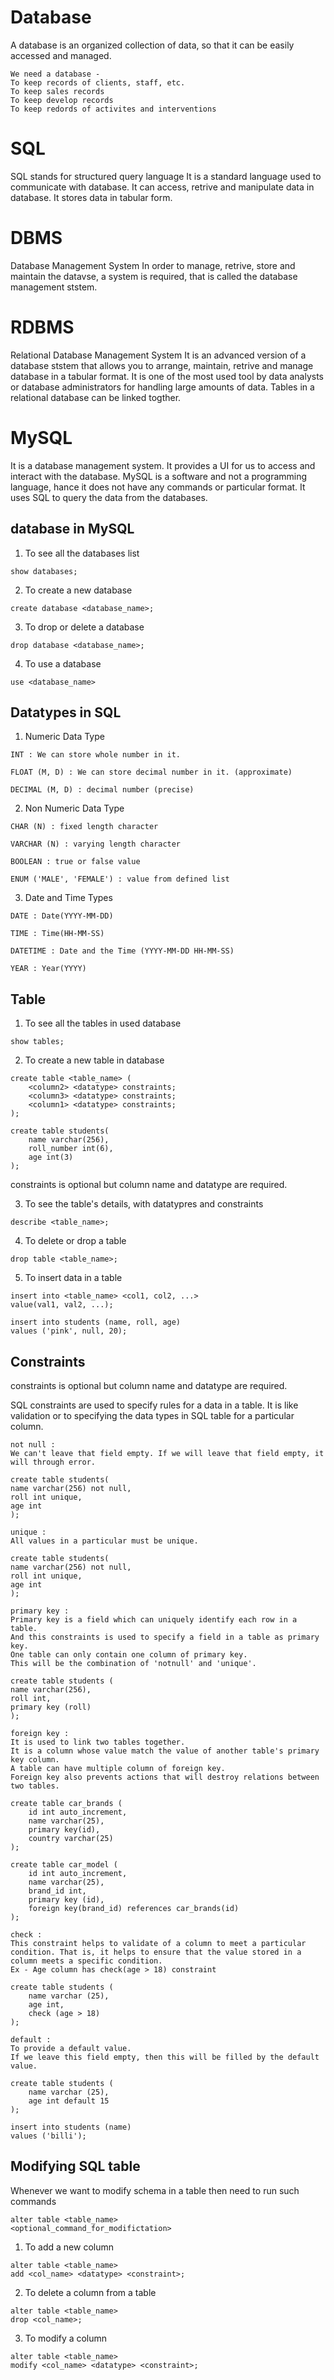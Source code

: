 # Database 
A database is an organized collection of data, so that it can be easily accessed and managed.

    We need a database - 
    To keep records of clients, staff, etc.
    To keep sales records 
    To keep develop records 
    To keep redords of activites and interventions 


# SQL 
SQL stands for structured query language
It is a standard language used to communicate with database.
It can access, retrive and manipulate data in database.
It stores data in tabular form.


# DBMS 
Database Management System
In order to manage, retrive, store and maintain the datavse, a system is required, that is called the database management ststem.

# RDBMS
Relational Database Management System
It is an advanced version of a database ststem that allows you to arrange, maintain, retrive and manage database in a tabular format. It is one of the most used tool by data analysts or database administrators for handling large amounts of data.
Tables in a relational database can be linked togther.


# MySQL 
It is a database management system.
It provides a UI for us to access and interact with the database.
MySQL is a software and not a programming language, hance it does not have any commands or particular format.
It uses SQL to query the data from the databases.


## database in MySQL

1. To see all the databases list 
```
show databases;
```

2. To create a new database
```
create database <database_name>;
```

3. To drop or delete a database 
```
drop database <database_name>;
```

4. To use a database 
```
use <database_name>
```


## Datatypes in SQL 

1. Numeric Data Type
```
INT : We can store whole number in it.
 ```
```
FLOAT (M, D) : We can store decimal number in it. (approximate)
```
```
DECIMAL (M, D) : decimal number (precise)
```

2. Non Numeric Data Type 
```
CHAR (N) : fixed length character
```
```
VARCHAR (N) : varying length character 
```
```
BOOLEAN : true or false value
```
```
ENUM ('MALE', 'FEMALE') : value from defined list
```

3. Date and Time Types 
```
DATE : Date(YYYY-MM-DD)
```
```
TIME : Time(HH-MM-SS)
```
```
DATETIME : Date and the Time (YYYY-MM-DD HH-MM-SS)
```
```
YEAR : Year(YYYY)
```

## Table 
1. To see all the tables in used database
```
show tables;
```

2. To create a new table in database
```
create table <table_name> (
    <column2> <datatype> constraints;
    <column3> <datatype> constraints;
    <column1> <datatype> constraints;
);

create table students(
	name varchar(256),
    roll_number int(6),
    age int(3)
);
```
constraints is optional but column name and datatype are required.

3. To see the table's details, with datatypres and constraints
```
describe <table_name>;
```

4. To delete or drop a table 
```
drop table <table_name>;
```

5. To insert data in a table 
```
insert into <table_name> <col1, col2, ...>
value(val1, val2, ...);

insert into students (name, roll, age)
values ('pink', null, 20);
```



## Constraints
constraints is optional but column name and datatype are required.

SQL constraints are used to specify rules for a data in a table.
It is like validation or to specifying the data types in SQL table for a particular column.

```
not null :
We can't leave that field empty. If we will leave that field empty, it will through error.

create table students(
name varchar(256) not null,
roll int unique,
age int
);
```
```
unique : 
All values in a particular must be unique.

create table students(
name varchar(256) not null,
roll int unique,
age int
);
```
```
primary key : 
Primary key is a field which can uniquely identify each row in a table.
And this constraints is used to specify a field in a table as primary key.
One table can only contain one column of primary key.
This will be the combination of 'notnull' and 'unique'.

create table students (
name varchar(256),
roll int,
primary key (roll)
);
```
```
foreign key : 
It is used to link two tables together.
It is a column whose value match the value of another table's primary key column.
A table can have multiple column of foreign key.
Foreign key also prevents actions that will destroy relations between two tables.

create table car_brands (
	id int auto_increment,
	name varchar(25),
    primary key(id),
    country varchar(25)
);

create table car_model ( 
	id int auto_increment,
    name varchar(25),
    brand_id int,
    primary key (id),
    foreign key(brand_id) references car_brands(id)
);
```
```
check : 
This constraint helps to validate of a column to meet a particular condition. That is, it helps to ensure that the value stored in a column meets a specific condition.
Ex - Age column has check(age > 18) constraint

create table students (
	name varchar (25),
    age int,
    check (age > 18)
);
```
```
default :
To provide a default value.
If we leave this field empty, then this will be filled by the default value.

create table students (
	name varchar (25),
    age int default 15
);

insert into students (name)
values ('billi');
```


## Modifying SQL table 

Whenever we want to modify schema in a table then need to run such commands 
```
alter table <table_name>
<optional_command_for_modifictation>
```

1. To add a new column 
```
alter table <table_name>
add <col_name> <datatype> <constraint>;
```

2. To delete a column from a table 
```
alter table <table_name>
drop <col_name>;
```

3. To modify a column 
```
alter table <table_name>
modify <col_name> <datatype> <constraint>;
```